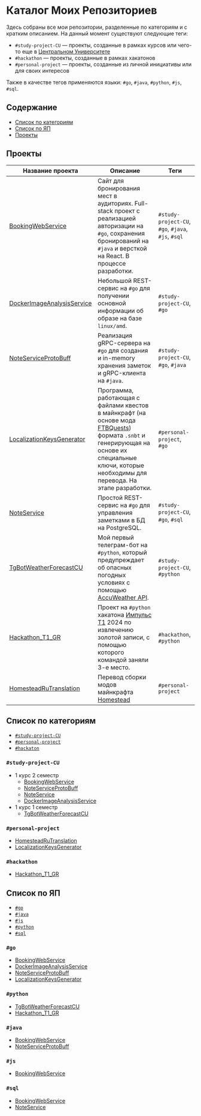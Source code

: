 # Каталог Моих Репозиториев

Здесь собраны все мои репозитории, разделенные по категориям и с кратким описанием. На данный момент существуют следующие теги:
- `#study-project-CU` — проекты, созданные в рамках курсов или чего-то еще в [Центральном Университете](https://centraluniversity.ru/)
- `#hackathon` — проекты, созданные в рамках хакатонов
- `#personal-project` — проекты, созданные из личной инициативы или для своих интересов

Также в качестве тегов применяются языки: `#go`, `#java`, `#python`, `#js`, `#sql`.

## Содержание
- [Список по категориям](#список-по-категориям)
- [Список по ЯП](#список-по-яп)
- [Проекты](#проекты)

## Проекты
| Название проекта | Описание | Теги |
|------------------|----------|------|
| [BookingWebService](https://github.com/pabloeclair/BookingWebService) | Сайт для бронирования мест в аудиториях. Full-stack проект с реализацией авторизации на `#go`, сохранения бронирований на `#java` и версткой на React. В процессе разработки. | `#study-project-CU`, `#go`, `#java`, `#js`, `#sql` |
| [DockerImageAnalysisService](https://github.com/pabloeclair/DockerImageAnalysisService) | Небольшой REST-сервис на `#go` для получении основной информации об образе на базе `linux/amd`. | `#study-project-CU`, `#go` |
| [NoteServiceProtoBuff](https://github.com/pabloeclair/NoteServiceProtoBuff) | Реализация gRPC-сервера на `#go` для создания и in-memory хранения заметок и gRPC-клиента на `#java`. | `#study-project-CU`, `#go`, `#java` |
| [LocalizationKeysGenerator](https://github.com/pabloeclair/FtbQuests-LocalizationKeysGenerator) | Программа, работающая с файлами квестов в майнкрафт (на основе мода [FTBQuests](https://github.com/FTBTeam/FTB-Quests)) формата `.snbt` и генерирующая на основе их специальные ключи, которые необходимы для перевода. На этапе разработки. | `#personal-project`, `#go` |
| [NoteService](https://github.com/pabloeclair/NoteService) | Простой REST-сервис на `#go` для управления заметками в БД на PostgreSQL. | `#study-project-CU`, `#go`, `#sql` |
| [TgBotWeatherForecastCU](https://github.com/pabloeclair/TgBotWeatherForecastCU) | Мой первый телеграм-бот на `#python`, который предупреждает об опасных погодных условиях с помощью [AccuWeather API](https://developer.accuweather.com/). | `#study-project-CU`, `#python` |
| [Hackathon_T1_GR](https://github.com/pabloeclair/Hackathon_T1_GR) | Проект на `#python` хакатона [Импульс Т1](https://impulse.t1.ru/) 2024 по извлечению золотой записи, с помощью которого командой заняли 3-е место. | `#hackathon`, `#python` |
| [HomesteadRuTranslation](https://github.com/pabloeclair/homestead-ru-translation) | Перевод сборки модов майнкрафта [Homestead](https://github.com/iamtokimi/homestead) | `#personal-project` |

## Список по категориям
- [`#study-project-CU`](#study-project-cu)
- [`#personal-project`](#personal-project)
- [`#hackaton`](#hackathon)

### `#study-project-CU`
- 1 курс 2 семестр
  - [BookingWebService](https://github.com/pabloeclair/BookingWebService)
  - [NoteServiceProtoBuff](https://github.com/pabloeclair/NoteServiceProtoBuff)
  - [NoteService](https://github.com/pabloeclair/NoteService)
  - [DockerImageAnalysisService](https://github.com/pabloeclair/DockerImageAnalysisService)
- 1 курс 1 семестр
  - [TgBotWeatherForecastCU](https://github.com/pabloeclair/TgBotWeatherForecastCU)
 
### `#personal-project`
- [HomesteadRuTranslation](https://github.com/pabloeclair/homestead-ru-translation)
- [LocalizationKeysGenerator](https://github.com/pabloeclair/FtbQuests-LocalizationKeysGenerator)

### `#hackathon`
- [Hackathon_T1_GR](https://github.com/pabloeclair/Hackathon_T1_GR)

## Список по ЯП
- [`#go`](#go)
- [`#java`](#java)
- [`#js`](#js)
- [`#python`](#python)
- [`#sql`](#sql)

### `#go`
- [BookingWebService](https://github.com/pabloeclair/BookingWebService)
- [DockerImageAnalysisService](https://github.com/pabloeclair/DockerImageAnalysisService)
- [NoteServiceProtoBuff](https://github.com/pabloeclair/NoteServiceProtoBuff)
- [LocalizationKeysGenerator](https://github.com/pabloeclair/FtbQuests-LocalizationKeysGenerator)

### `#python`
- [TgBotWeatherForecastCU](https://github.com/pabloeclair/TgBotWeatherForecastCU)
- [Hackathon_T1_GR](https://github.com/pabloeclair/Hackathon_T1_GR)

### `#java`
- [BookingWebService](https://github.com/pabloeclair/BookingWebService)
- [NoteServiceProtoBuff](https://github.com/pabloeclair/NoteServiceProtoBuff)

### `#js`
- [BookingWebService](https://github.com/pabloeclair/BookingWebService)

### `#sql`
- [BookingWebService](https://github.com/pabloeclair/BookingWebService)
- [NoteService](https://github.com/pabloeclair/NoteService)

